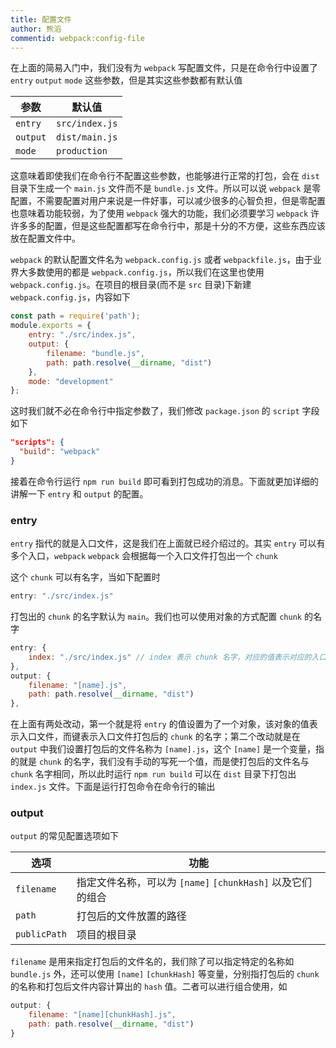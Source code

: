 ```yaml
---
title: 配置文件
author: 熊滔
commentid: webpack:config-file
---
```


在上面的简易入门中，我们没有为 `webpack` 写配置文件，只是在命令行中设置了 `entry` `output` `mode` 这些参数，但是其实这些参数都有默认值

| 参数     | 默认值         |
| -------- | -------------- |
| `entry`  | `src/index.js` |
| `output` | `dist/main.js` |
| `mode`   | `production`   |

这意味着即使我们在命令行不配置这些参数，也能够进行正常的打包，会在 `dist` 目录下生成一个 `main.js` 文件而不是 `bundle.js` 文件。所以可以说 `webpack` 是零配置，不需要配置对用户来说是一件好事，可以减少很多的心智负担，但是零配置也意味着功能较弱，为了使用 `webpack` 强大的功能，我们必须要学习 `webpack` 许许多多的配置，但是这些配置都写在命令行中，那是十分的不方便，这些东西应该放在配置文件中。

`webpack` 的默认配置文件名为 `webpack.config.js` 或者 `webpackfile.js`，由于业界大多数使用的都是 `webpack.config.js`，所以我们在这里也使用 `webpack.config.js`。在项目的根目录(而不是 `src` 目录)下新建 `webpack.config.js`，内容如下

```javascript
const path = require('path');
module.exports = {
    entry: "./src/index.js",
    output: {
        filename: "bundle.js",
        path: path.resolve(__dirname, "dist")
    },
    mode: "development"
};
```

这时我们就不必在命令行中指定参数了，我们修改 `package.json` 的 `script` 字段如下

```json
"scripts": {
  "build": "webpack"
}
```

接着在命令行运行 `npm run build` 即可看到打包成功的消息。下面就更加详细的讲解一下 `entry` 和 `output` 的配置。

### entry

`entry` 指代的就是入口文件，这是我们在上面就已经介绍过的。其实 `entry` 可以有多个入口，`webpack` `webpack` 会根据每一个入口文件打包出一个 `chunk`

<ImageView src="https://gitee.com/lastknightcoder/blogimage/raw/master/20200718152109.png"/>

这个 `chunk` 可以有名字，当如下配置时

```javascript
entry: "./src/index.js"
```

打包出的 `chunk` 的名字默认为 `main`。我们也可以使用对象的方式配置 `chunk` 的名字

```javascript
entry: {
    index: "./src/index.js" // index 表示 chunk 名字，对应的值表示对应的入口文件
},
output: {
    filename: "[name].js",
    path: path.resolve(__dirname, "dist")
},
```

在上面有两处改动，第一个就是将 `entry` 的值设置为了一个对象，该对象的值表示入口文件，而键表示入口文件打包后的 `chunk` 的名字；第二个改动就是在 `output` 中我们设置打包后的文件名称为 `[name].js`，这个 `[name]` 是一个变量，指的就是 `chunk` 的名字，我们没有手动的写死一个值，而是使打包后的文件名与 `chunk` 名字相同，所以此时运行 `npm run build` 可以在 `dist` 目录下打包出 `index.js` 文件。下面是运行打包命令在命令行的输出

<ImageView src="https://gitee.com/lastknightcoder/blogimage/raw/master/20200718150150.png" width="80%"/>

### output

`output` 的常见配置选项如下

| 选项         | 功能                                                       |
| ------------ | ---------------------------------------------------------- |
| `filename`   | 指定文件名称，可以为 `[name]` `[chunkHash]` 以及它们的组合 |
| `path`       | 打包后的文件放置的路径                                     |
| `publicPath` | 项目的根目录 |

`filename` 是用来指定打包后的文件名的，我们除了可以指定特定的名称如 `bundle.js` 外，还可以使用 `[name]` `[chunkHash]` 等变量，分别指打包后的 `chunk` 的名称和打包后文件内容计算出的 `hash` 值。二者可以进行组合使用，如

```javascript
output: {
    filename: "[name][chunkHash].js",
    path: path.resolve(__dirname, "dist")
}
```


